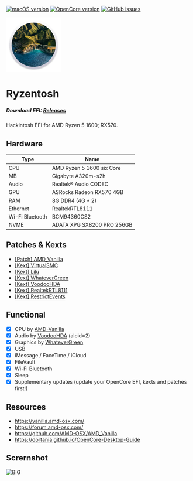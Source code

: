 
[![macOS version](https://img.shields.io/badge/macOS-11.5.1-informational.svg)](https://www.apple.com/macos) [![OpenCore version](https://img.shields.io/badge/OpenCore-0.7.2-informational.svg)](https://github.com/acidanthera/OpenCorePkg) [![GitHub issues](https://img.shields.io/github/issues/MaximumQuiet/ryzentosh.svg)](https://github.com/MaximumQuiet/ryzentosh/issues/)

<img src="pic/big-sur.png" width="150"/>

# Ryzentosh
##### Download EFI: [Releases](https://github.com/GebangKiidiw/EFI-Ryzentosh/releases)

Hackintosh EFI for AMD Ryzen 5 1600; RX570.

## Hardware

| Type                 | Name                              |
|----------------------|-----------------------------------|
| CPU                  | AMD Ryzen 5 1600 six Core         |
| MB                   | Gigabyte A320m-s2h                |
| Audio                | Realtek® Audio CODEC              |
| GPU                  | ASRocks Radeon RX570 4GB          |
| RAM                  | 8G DDR4 (4G * 2)                  |
| Ethernet             | RealtekRTL8111                    |
| Wi-Fi Bluetooth      | BCM94360CS2                       |
| NVME                 | ADATA XPG SX8200 PRO 256GB        |

## Patches & Kexts
 - [[Patch] AMD_Vanilla](https://github.com/AMD-OSX/AMD_Vanilla)
 - [[Kext] VirtualSMC](https://github.com/acidanthera/VirtualSMC)
 - [[Kext] Lilu](https://github.com/acidanthera/Lilu)
 - [[Kext] WhateverGreen](https://github.com/acidanthera/WhateverGreen)
 - [[Kext] VoodooHDA](https://sourceforge.net/projects/voodoohda/)
 - [[Kext] RealtekRTL8111](https://github.com/Mieze/RTL8111_driver_for_OS_X/releases)
 - [[Kext] RestrictEvents](https://github.com/acidanthera/RestrictEvents)

## Functional

- [x] CPU by [AMD-Vanilla](https://github.com/AMD-OSX/AMD_Vanilla)
- [x] Audio by [VoodooHDA](https://sourceforge.net/projects/voodoohda/) (alcid=2)
- [x] Graphics by [WhateverGreen](https://github.com/acidanthera/WhateverGreen)
- [x] USB
- [x] iMessage / FaceTime / iCloud
- [x] FileVault
- [x] Wi-Fi Bluetooth
- [x] Sleep
- [x] Supplementary updates (update your OpenCore EFI, kexts and patches first!)
 
## Resources
- https://vanilla.amd-osx.com/
- https://forum.amd-osx.com/
- https://github.com/AMD-OSX/AMD_Vanilla
- https://dortania.github.io/OpenCore-Desktop-Guide

## Scrernshot
![BIG](pic/home.jpeg)
